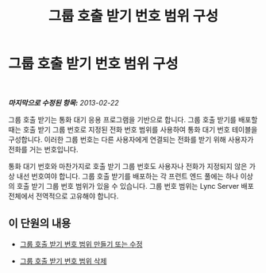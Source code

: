 ﻿---
title: 그룹 호출 받기 번호 범위 구성
TOCTitle: 그룹 호출 받기 번호 범위 구성
ms:assetid: f15f75f6-f965-4558-b612-f40cecdd5d8c
ms:mtpsurl: https://technet.microsoft.com/ko-kr/library/JJ945657(v=OCS.15)
ms:contentKeyID: 52056993
ms.date: 08/24/2015
mtps_version: v=OCS.15
ms.translationtype: HT
---

# 그룹 호출 받기 번호 범위 구성

 

_**마지막으로 수정된 항목:** 2013-02-22_

그룹 호출 받기는 통화 대기 응용 프로그램을 기반으로 합니다. 그룹 호출 받기를 배포할 때는 호출 받기 그룹 번호로 지정된 전화 번호 범위를 사용하여 통화 대기 번호 테이블을 구성합니다. 이러한 그룹 번호는 다른 사용자에게 연결되는 전화를 받기 위해 사용자가 전화를 거는 번호입니다.

통화 대기 번호와 마찬가지로 호출 받기 그룹 번호도 사용자나 전화가 지정되지 않은 가상 내선 번호여야 합니다. 그룹 호출 받기를 배포하는 각 프런트 엔드 풀에는 하나 이상의 호출 받기 그룹 번호 범위가 있을 수 있습니다. 그룹 번호 범위는 Lync Server 배포 전체에서 전역적으로 고유해야 합니다.

## 이 단원의 내용

  - [그룹 호출 받기 번호 범위 만들기 또는 수정](lync-server-2013-create-or-modify-a-group-call-pickup-number-range.md)

  - [그룹 호출 받기 번호 범위 삭제](lync-server-2013-delete-a-group-call-pickup-number-range.md)

